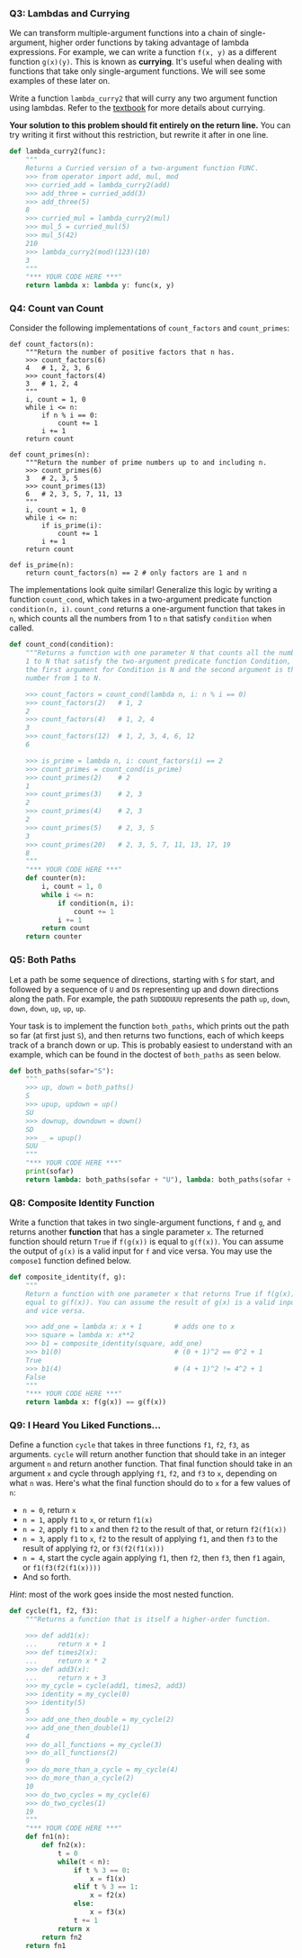 ### Q3: Lambdas and Currying

We can transform multiple-argument functions into a chain of single-argument, higher order functions by taking advantage of lambda expressions. For example, we can write a function `f(x, y)` as a different function `g(x)(y)`. This is known as **currying**. It's useful when dealing with functions that take only single-argument functions. We will see some examples of these later on.

Write a function `lambda_curry2` that will curry any two argument function using lambdas. Refer to the [textbook](http://composingprograms.com/pages/16-higher-order-functions.html#currying) for more details about currying.

**Your solution to this problem should fit entirely on the return line.** You can try writing it first without this restriction, but rewrite it after in one line.

```python
def lambda_curry2(func):
    """
    Returns a Curried version of a two-argument function FUNC.
    >>> from operator import add, mul, mod
    >>> curried_add = lambda_curry2(add)
    >>> add_three = curried_add(3)
    >>> add_three(5)
    8
    >>> curried_mul = lambda_curry2(mul)
    >>> mul_5 = curried_mul(5)
    >>> mul_5(42)
    210
    >>> lambda_curry2(mod)(123)(10)
    3
    """
    "*** YOUR CODE HERE ***"
    return lambda x: lambda y: func(x, y)
```

### Q4: Count van Count

Consider the following implementations of `count_factors` and `count_primes`:

```
def count_factors(n):
    """Return the number of positive factors that n has.
    >>> count_factors(6)
    4   # 1, 2, 3, 6
    >>> count_factors(4)
    3   # 1, 2, 4
    """
    i, count = 1, 0
    while i <= n:
        if n % i == 0:
            count += 1
        i += 1
    return count

def count_primes(n):
    """Return the number of prime numbers up to and including n.
    >>> count_primes(6)
    3   # 2, 3, 5
    >>> count_primes(13)
    6   # 2, 3, 5, 7, 11, 13
    """
    i, count = 1, 0
    while i <= n:
        if is_prime(i):
            count += 1
        i += 1
    return count

def is_prime(n):
    return count_factors(n) == 2 # only factors are 1 and n
```

The implementations look quite similar! Generalize this logic by writing a function `count_cond`, which takes in a two-argument predicate function `condition(n, i)`. `count_cond` returns a one-argument function that takes in `n`, which counts all the numbers from 1 to `n` that satisfy `condition` when called.

```python
def count_cond(condition):
    """Returns a function with one parameter N that counts all the numbers from
    1 to N that satisfy the two-argument predicate function Condition, where
    the first argument for Condition is N and the second argument is the
    number from 1 to N.

    >>> count_factors = count_cond(lambda n, i: n % i == 0)
    >>> count_factors(2)   # 1, 2
    2
    >>> count_factors(4)   # 1, 2, 4
    3
    >>> count_factors(12)  # 1, 2, 3, 4, 6, 12
    6

    >>> is_prime = lambda n, i: count_factors(i) == 2
    >>> count_primes = count_cond(is_prime)
    >>> count_primes(2)    # 2
    1
    >>> count_primes(3)    # 2, 3
    2
    >>> count_primes(4)    # 2, 3
    2
    >>> count_primes(5)    # 2, 3, 5
    3
    >>> count_primes(20)   # 2, 3, 5, 7, 11, 13, 17, 19
    8
    """
    "*** YOUR CODE HERE ***"
    def counter(n):
        i, count = 1, 0
        while i <= n:
            if condition(n, i):
                count += 1
            i += 1
        return count
    return counter
```

### Q5: Both Paths

Let a path be some sequence of directions, starting with `S` for start, and followed by a sequence of `U` and `D`s representing up and down directions along the path. For example, the path `SUDDDUUU` represents the path `up`, `down`, `down`, `down`, `up`, `up`, `up`.

Your task is to implement the function `both_paths`, which prints out the path so far (at first just `S`), and then returns two functions, each of which keeps track of a branch down or up. This is probably easiest to understand with an example, which can be found in the doctest of `both_paths` as seen below.

```python
def both_paths(sofar="S"):
    """
    >>> up, down = both_paths()
    S
    >>> upup, updown = up()
    SU
    >>> downup, downdown = down()
    SD
    >>> _ = upup()
    SUU
    """
    "*** YOUR CODE HERE ***"
    print(sofar)
    return lambda: both_paths(sofar + "U"), lambda: both_paths(sofar + "D")
```

### Q8: Composite Identity Function

Write a function that takes in two single-argument functions, `f` and `g`, and returns another **function** that has a single parameter `x`. The returned function should return `True` if `f(g(x))` is equal to `g(f(x))`. You can assume the output of `g(x)` is a valid input for `f` and vice versa. You may use the `compose1` function defined below.

```python 
def composite_identity(f, g):
    """
    Return a function with one parameter x that returns True if f(g(x)) is
    equal to g(f(x)). You can assume the result of g(x) is a valid input for f
    and vice versa.

    >>> add_one = lambda x: x + 1        # adds one to x
    >>> square = lambda x: x**2
    >>> b1 = composite_identity(square, add_one)
    >>> b1(0)                            # (0 + 1)^2 == 0^2 + 1
    True
    >>> b1(4)                            # (4 + 1)^2 != 4^2 + 1
    False
    """
    "*** YOUR CODE HERE ***"
    return lambda x: f(g(x)) == g(f(x))
```

### Q9: I Heard You Liked Functions...

Define a function `cycle` that takes in three functions `f1`, `f2`, `f3`, as arguments. `cycle` will return another function that should take in an integer argument `n` and return another function. That final function should take in an argument `x` and cycle through applying `f1`, `f2`, and `f3` to `x`, depending on what `n` was. Here's what the final function should do to `x` for a few values of `n`:

- `n = 0`, return `x`
- `n = 1`, apply `f1` to `x`, or return `f1(x)`
- `n = 2`, apply `f1` to `x` and then `f2` to the result of that, or return `f2(f1(x))`
- `n = 3`, apply `f1` to `x`, `f2` to the result of applying `f1`, and then `f3` to the result of applying `f2`, or `f3(f2(f1(x)))`
- `n = 4`, start the cycle again applying `f1`, then `f2`, then `f3`, then `f1` again, or `f1(f3(f2(f1(x))))`
- And so forth.

*Hint*: most of the work goes inside the most nested function.

```python
def cycle(f1, f2, f3):
    """Returns a function that is itself a higher-order function.

    >>> def add1(x):
    ...     return x + 1
    >>> def times2(x):
    ...     return x * 2
    >>> def add3(x):
    ...     return x + 3
    >>> my_cycle = cycle(add1, times2, add3)
    >>> identity = my_cycle(0)
    >>> identity(5)
    5
    >>> add_one_then_double = my_cycle(2)
    >>> add_one_then_double(1)
    4
    >>> do_all_functions = my_cycle(3)
    >>> do_all_functions(2)
    9
    >>> do_more_than_a_cycle = my_cycle(4)
    >>> do_more_than_a_cycle(2)
    10
    >>> do_two_cycles = my_cycle(6)
    >>> do_two_cycles(1)
    19
    """
    "*** YOUR CODE HERE ***"
    def fn1(n):
        def fn2(x):
            t = 0
            while(t < n):
                if t % 3 == 0:
                    x = f1(x)
                elif t % 3 == 1:
                    x = f2(x)
                else:
                    x = f3(x)
                t += 1
            return x
        return fn2
    return fn1
```

